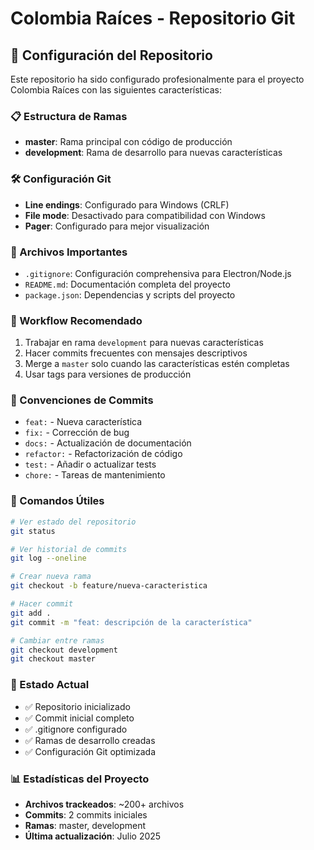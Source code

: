 # Colombia Raíces - Repositorio Git

## 🚀 Configuración del Repositorio

Este repositorio ha sido configurado profesionalmente para el proyecto Colombia Raíces con las siguientes características:

### 📋 Estructura de Ramas

- **master**: Rama principal con código de producción
- **development**: Rama de desarrollo para nuevas características

### 🛠️ Configuración Git

- **Line endings**: Configurado para Windows (CRLF)
- **File mode**: Desactivado para compatibilidad con Windows
- **Pager**: Configurado para mejor visualización

### 📁 Archivos Importantes

- `.gitignore`: Configuración comprehensiva para Electron/Node.js
- `README.md`: Documentación completa del proyecto
- `package.json`: Dependencias y scripts del proyecto

### 🔄 Workflow Recomendado

1. Trabajar en rama `development` para nuevas características
2. Hacer commits frecuentes con mensajes descriptivos
3. Merge a `master` solo cuando las características estén completas
4. Usar tags para versiones de producción

### 📝 Convenciones de Commits

- `feat:` - Nueva característica
- `fix:` - Corrección de bug
- `docs:` - Actualización de documentación
- `refactor:` - Refactorización de código
- `test:` - Añadir o actualizar tests
- `chore:` - Tareas de mantenimiento

### 🔧 Comandos Útiles

```bash
# Ver estado del repositorio
git status

# Ver historial de commits
git log --oneline

# Crear nueva rama
git checkout -b feature/nueva-caracteristica

# Hacer commit
git add .
git commit -m "feat: descripción de la característica"

# Cambiar entre ramas
git checkout development
git checkout master
```

### 🎯 Estado Actual

- ✅ Repositorio inicializado
- ✅ Commit inicial completo
- ✅ .gitignore configurado
- ✅ Ramas de desarrollo creadas
- ✅ Configuración Git optimizada

### 📊 Estadísticas del Proyecto

- **Archivos trackeados**: ~200+ archivos
- **Commits**: 2 commits iniciales
- **Ramas**: master, development
- **Última actualización**: Julio 2025
